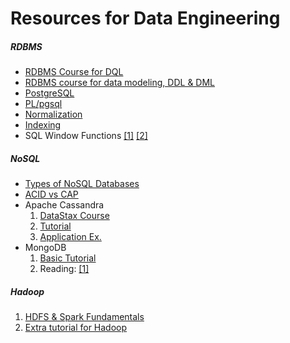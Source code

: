 # Resources for Data Engineering

##### RDBMS

* [RDBMS Course for DQL](https://www.coursera.org/learn/sql-for-data-science)  
* [RDBMS course for data modeling, DDL & DML](https://www.coursera.org/learn/database-management?specialization=data-warehousing)
* [PostgreSQL](https://www.postgresqltutorial.com/)
* [PL/pgsql](https://www.postgresqltutorial.com/postgresql-plpgsql/)
* [Normalization](https://www.youtube.com/watch?v=UrYLYV7WSHM)
* [Indexing](https://www.freecodecamp.org/news/database-indexing-at-a-glance-bb50809d48bd/)
* SQL Window Functions
 [[1]](https://www.postgresql.org/docs/9.1/tutorial-window.html) [[2]](https://blog.sqlauthority.com/2015/11/04/sql-server-what-is-the-over-clause-notes-from-the-field-101/)

##### NoSQL

* [Types of NoSQL Databases](https://www.xenonstack.com/blog/nosql-databases/)
* [ACID vs CAP](https://www.voltdb.com/blog/2015/10/disambiguating-acid-cap/)
* Apache Cassandra
    1. [DataStax Course](https://academy.datastax.com/#/curricula/eca8a762-0181-48a8-b1b5-f98e01376bc3)
    2. [Tutorial](http://allaboutscala.com/big-data/cassandra/)
    3. [Application Ex.](https://cassandra.apache.org/doc/latest/data_modeling/index.html)
* MongoDB  
    1. [Basic Tutorial](https://university.mongodb.com/courses/M001/about)
    2. Reading: [[1]](https://www.mongodb.com/json-and-bson)

##### Hadoop

1. [HDFS & Spark Fundamentals](https://www.coursera.org/learn/big-data-essentials)
2. [Extra tutorial for Hadoop](https://www.youtube.com/playlist?list=PLf0swTFhTI8rT3ApjBqt338MCO0ZvReFt)

